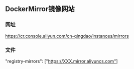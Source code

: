 ## DockerMirror镜像网站

### 网址
https://cr.console.aliyun.com/cn-qingdao/instances/mirrors
### 文件
"registry-mirrors": ["https://XXX.mirror.aliyuncs.com"]
